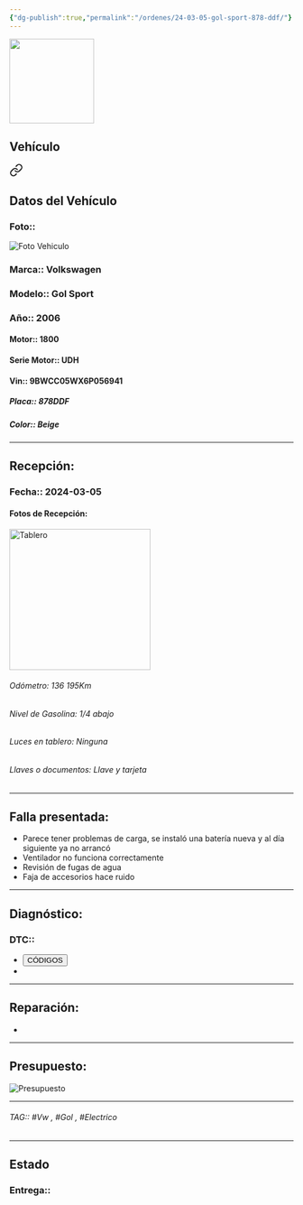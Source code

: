 ```yaml
---
{"dg-publish":true,"permalink":"/ordenes/24-03-05-gol-sport-878-ddf/"}
---
```


<img src="https://lh3.googleusercontent.com/d/137fl3TIZ0-PU8b-Pt0bsjclwHub_u78G" width="150">

## Vehículo

<div class="transclusion internal-embed is-loaded"><a class="markdown-embed-link" href="/vehiculos/volkswagen/gol-sport-878-ddf/#datos-del-vehiculo" aria-label="Open link"><svg xmlns="http://www.w3.org/2000/svg" width="24" height="24" viewBox="0 0 24 24" fill="none" stroke="currentColor" stroke-width="2" stroke-linecap="round" stroke-linejoin="round" class="svg-icon lucide-link"><path d="M10 13a5 5 0 0 0 7.54.54l3-3a5 5 0 0 0-7.07-7.07l-1.72 1.71"></path><path d="M14 11a5 5 0 0 0-7.54-.54l-3 3a5 5 0 0 0 7.07 7.07l1.71-1.71"></path></svg></a><div class="markdown-embed">



## Datos del Vehículo 
### Foto:: 
<img src="https://lh3.googleusercontent.com/d/1CLwus5E_FabSWPYscdN3L_0TzObls2ee" Alt="Foto Vehiculo">

### Marca:: Volkswagen 
### Modelo:: Gol Sport 
### Año:: 2006
#### Motor:: 1800
#### Serie Motor:: UDH
#### Vin:: 9BWCC05WX6P056941
##### Placa:: 878DDF
##### Color:: Beige
---


</div></div>


## Recepción:
### Fecha:: 2024-03-05
#### Fotos de Recepción: 
<img src="https://lh3.googleusercontent.com/d/1CMY-psendceWZIM_a1RWcSpE9hSD6wli" width="250" Alt="Tablero">

###### Odómetro: 136 195Km
###### Nivel de Gasolina: 1/4 abajo
###### Luces en tablero: Ninguna
###### Llaves o documentos: Llave y tarjeta

---

## Falla presentada:
- Parece tener problemas de carga, se instaló una batería nueva y al día siguiente ya no arrancó 
- Ventilador no funciona correctamente 
- Revisión de fugas de agua 
- Faja de accesorios hace ruido 


---

## Diagnóstico:
### DTC:: 

- <a href="http"><button class="btn success">CÓDIGOS</button></a>
- 

---
## Reparación:
- 

---

## Presupuesto:

<img src="https://lh3.googleusercontent.com/d/" Alt="Presupuesto">

---

###### TAG:: #Vw , #Gol , #Electrico 

---

## Estado

### Entrega:: 


